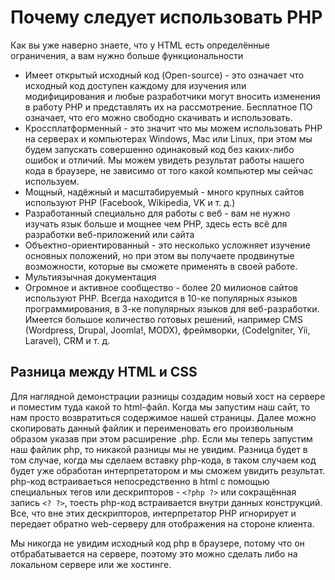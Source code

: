 # Почему следует использовать PHP

Как вы уже наверно знаете, что у HTML есть определённые ограничения, а вам нужно больше функциональности

* Имеет открытый исходный код (Open-source) - это означает что исходный код доступен каждому для изучения или модифицирования и любые разработчики могут вносить изменения в работу PHP и представлять их на рассмотрение. Бесплатное ПО означает, что его можно свободно скачивать и использовать.
* Кроссплатформенный - это значит что мы можем использовать PHP на серверах и компьютерах Windows, Mac или Linux, при этом мы будем запускать совершенно одинаковый код без каких-либо ошибок и отличий. Мы можем увидеть результат работы нашего кода в браузере, не зависимо от того какой компьютер мы сейчас используем.
* Мощный, надёжный и масштабируемый - много крупных сайтов используют PHP (Facebook, Wikipedia, VK и т. д.)
* Разработанный специально для работы с веб - вам не нужно изучать язык больше и мощнее чем PHP, здесь есть всё для разработки веб-приложений или сайта
* Объектно-ориентированный - это несколько усложняет изучение основных положений, но при этом вы получаете продвинутые возможности, которые вы сможете применять в своей работе.
* Мультиязычная документация
* Огромное и активное сообщество - более 20 милионов сайтов используют PHP. Всегда находится в 10-ке популярных языков программирования, в 3-ке популярных языков для веб-разработки. Имеется большое количество готовых решений, например CMS (Wordpress, Drupal, Joomla!, MODX),  фреймворки, (CodeIgniter, Yii, Laravel), CRM и т. д.

## Разница между HTML и CSS

Для наглядной демонстрации разницы создадим новый хост на сервере и поместим туда какой то html-файл. Когда мы запустим наш сайт, то нам просто возвратиться содержимое нашей страницы. Далее можно скопировать данный файлик и переименовать его произвольным образом указав при этом расширение .php. Если мы теперь запустим наш файлик php, то никакой разницы мы не увидим. Разница будет в том случае, когда мы сделаем вставку php-кода, в таком случаем код будет уже обработан интерпретатором и мы сможем увидить результат. php-код встраиваеться непосредственно в html с помощью специальных тегов или дескрипторов - `<?php ?>` или сокращённая запись `<? ?>`, тоесть php-код встраивается внутри данных конструкций. Все, что вне этих дескрипторов, интерпретатор РНР игнорирует и передает обратно web-серверу для  отображения на стороне клиента.

Мы никогда не увидим исходный код php в браузере, потому что он отбрабатывается на сервере, поэтому это можно сделать либо на локальном сервере или же хостинге.
